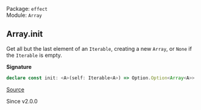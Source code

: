Package: `effect`<br />
Module: `Array`<br />

## Array.init

Get all but the last element of an `Iterable`, creating a new `Array`, or `None` if the `Iterable` is empty.

**Signature**

```ts
declare const init: <A>(self: Iterable<A>) => Option.Option<Array<A>>
```

[Source](https://github.com/Effect-TS/effect/tree/main/packages/effect/src/Array.ts#L758)

Since v2.0.0